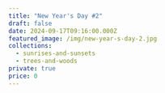 ```yaml
---
title: "New Year's Day #2"
draft: false
date: 2024-09-17T09:16:00.000Z
featured_image: /img/new-year-s-day-2.jpg
collections:
  - sunrises-and-sunsets
  - trees-and-woods
private: true
price: 0
---
```


